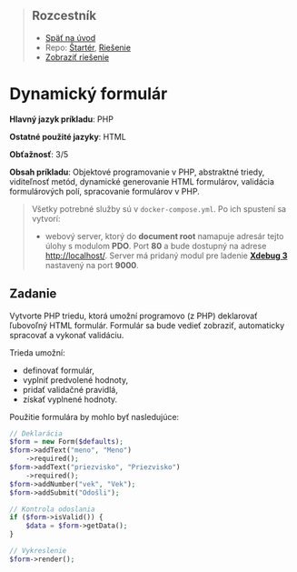 <div class="hidden">

> ## Rozcestník
> - [Späť na úvod](../../README.md)
> - Repo: [Štartér](/../../tree/main/php/form), [Riešenie](/../../tree/solution/php/form)
> - [Zobraziť riešenie](riesenie.md)
</div>

# Dynamický formulár
<div class="info"> 

**Hlavný jazyk príkladu**: PHP

**Ostatné použité jazyky**: HTML

**Obťažnosť**: 3/5

**Obsah príkladu**: Objektové programovanie v PHP, abstraktné triedy, viditeľnosť metód, dynamické generovanie HTML formulárov, validácia formulárových polí, spracovanie formulárov v PHP. 
</div>

<div class="hidden">

> Všetky potrebné služby sú v `docker-compose.yml`. Po ich spustení sa vytvorí:
> - webový server, ktorý do __document root__ namapuje adresár tejto úlohy s modulom __PDO__. Port __80__ a bude dostupný na adrese [http://localhost/](http://localhost/). Server má pridaný modul pre ladenie [__Xdebug 3__](https://xdebug.org/) nastavený na port __9000__.

</div>

## Zadanie
Vytvorte PHP triedu, ktorá umožní programovo (z PHP) deklarovať ľubovoľný HTML formulár. Formulár sa bude vedieť zobraziť, automaticky spracovať a vykonať validáciu.

Trieda umožní:
- definovať formulár,
- vyplniť predvolené hodnoty,
- pridať validačné pravidlá,
- získať vyplnené hodnoty.

Použitie formulára by mohlo byť nasledujúce:

```php
// Deklarácia
$form = new Form($defaults);
$form->addText("meno", "Meno")
    ->required();
$form->addText("priezvisko", "Priezvisko")
    ->required();
$form->addNumber("vek", "Vek");
$form->addSubmit("Odošli");

// Kontrola odoslania
if ($form->isValid()) {
    $data = $form->getData();
}

// Vykreslenie
$form->render();
```